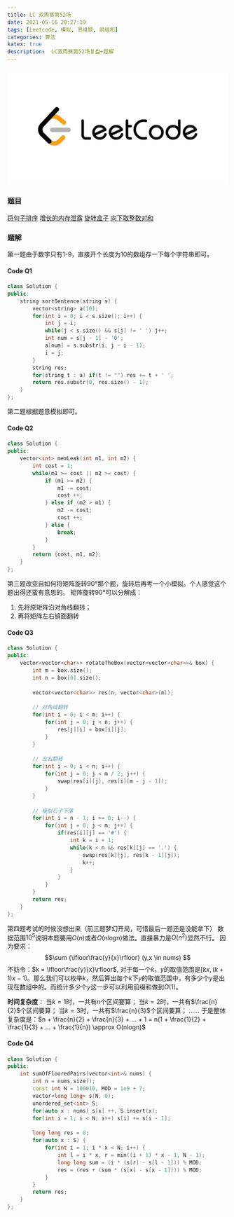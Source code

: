 ```yaml
---
title: LC 双周赛第52场
date: 2021-05-16 20:27:19
tags: [Leetcode, 模拟, 思维题, 前缀和]
categories: 算法
katex: true
description:  LC双周赛第52场复盘+题解
---
```


![LC](/images/Leetcode.jpg)

<!--more-->

###  **题目**
[将句子排序](https://leetcode-cn.com/problems/sorting-the-sentence/)
[增长的内存泄露](https://leetcode-cn.com/problems/incremental-memory-leak/)
[旋转盒子](https://leetcode-cn.com/problems/rotating-the-box/)
[向下取整数对和](https://leetcode-cn.com/problems/sum-of-floored-pairs/)

### **题解**

第一题由于数字只有1-9，直接开个长度为10的数组存一下每个字符串即可。
#### **Code Q1**
```cpp
class Solution {
public:
    string sortSentence(string s) {
        vector<string> a(10);
        for(int i = 0; i < s.size(); i++) {
            int j = i;
            while(j < s.size() && s[j] != ' ') j++;
            int num = s[j - 1] - '0';
            a[num] = s.substr(i, j - i - 1);
            i = j;
        }
        string res;
        for(string t : a) if(t != "") res += t + ' ';
        return res.substr(0, res.size() - 1);
    }
};
```
第二题根据题意模拟即可。
#### **Code Q2**
```cpp
class Solution {
public:
    vector<int> memLeak(int m1, int m2) {
        int cost = 1;
        while(m1 >= cost || m2 >= cost) {
            if (m1 >= m2) {
                m1 -= cost;
                cost ++;
            } else if (m2 > m1) {
                m2 -= cost;
                cost ++;
            } else {
                break;
            }
        }
        return {cost, m1, m2};
    }
};
```

第三题改变自如何将矩阵旋转90°那个题，旋转后再考一个小模拟。个人感觉这个题出得还蛮有意思的。
矩阵旋转90°可以分解成：
1. 先将原矩阵沿对角线翻转；
2. 再将矩阵左右镜面翻转

#### **Code Q3**
```cpp
class Solution {
public:
    vector<vector<char>> rotateTheBox(vector<vector<char>>& box) {
        int m = box.size();
        int n = box[0].size();
        
        vector<vector<char>> res(n, vector<char>(m));
        
        // 对角线翻转
        for(int i = 0; i < m; i++) {
            for(int j = 0; j < n; j++) {
                res[j][i] = box[i][j];
            }
        }
        
        // 左右翻转
        for(int i = 0; i < n; i++) {
            for(int j = 0; j < m / 2; j++) {
                swap(res[i][j], res[i][m - j - 1]);
            }
        }
        
        // 模拟石子下落
        for(int i = n - 1; i >= 0; i--) {
            for(int j = 0; j < m; j++) {
                if(res[i][j] == '#') {
                    int k = i + 1;
                    while(k < n && res[k][j] == '.') {
                        swap(res[k][j], res[k - 1][j]);
                        k++;
                    }
                }
            }
        }
        return res;
    }
};
```

第四题考试的时候没想出来（前三题梦幻开局，可惜最后一题还是没能拿下）
数据范围$10^5$说明本题要用$O(n)$或者$O(nlogn)$做法。直接暴力是$O(n^2)$显然不行。
因为要求：
$$\sum {\lfloor\frac{y}{x}\rfloor}  (y,x \in nums) $$
不妨令：$k = \lfloor\frac{y}{x}\rfloor$, 对于每一个$k$，$y$的取值范围是$[kx, (k + 1)x - 1)$。那么我们可以枚举$k$，然后算出每个$k$下$y$的取值范围中，有多少个$y$是出现在数组中的。而统计多少个$y$这一步可以利用前缀和做到$O(1)$。

**时间复杂度**：
当$k = 1$时，一共有$n$个区间要算；
当$k = 2$时，一共有$\frac{n}{2}$个区间要算；
当$k = 3$时，一共有$\frac{n}{3}$个区间要算；
......
于是整体复杂度是：$n + \frac{n}{2} + \frac{n}{3} + ... + 1 = n(1 + \frac{1}{2} + \frac{1}{3} + ... + \frac{1}{n}) \approx O(nlogn)$

#### **Code Q4**
```cpp
class Solution {
public:
    int sumOfFlooredPairs(vector<int>& nums) {
        int n = nums.size();
        const int N = 100010, MOD = 1e9 + 7;
        vector<long long> s(N, 0);
        unordered_set<int> S;
        for(auto x : nums) s[x] ++, S.insert(x);
        for(int i = 1; i < N; i++) s[i] += s[i - 1];

        long long res = 0;
        for(auto x : S) {
            for(int i = 1; i * x < N; i++) {
                int l = i * x, r = min((i + 1) * x - 1, N - 1);
                long long sum = (i * (s[r] - s[l - 1])) % MOD;
                res = (res + (sum * (s[x] - s[x - 1]))) % MOD;
            }
        }
        return res;
    }
};
```